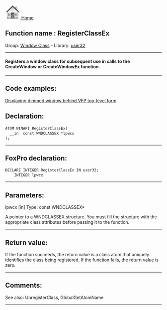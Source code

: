 [<img src="../../images/home.png"> Home ](https://github.com/VFPX/Win32API)  

## Function name : RegisterClassEx
Group: [Window Class](../../functions_group.md#Window_Class)  -  Library: [user32](../../libraries.md#user32)  
***  


#### Registers a window class for subsequent use in calls to the CreateWindow or CreateWindowEx function.
***  


## Code examples:
[Displaying dimmed window behind VFP top-level form](../../samples/sample_578.md)  

## Declaration:
```foxpro  
ATOM WINAPI RegisterClassEx(
  __in  const WNDCLASSEX *lpwcx
);  
```  
***  


## FoxPro declaration:
```foxpro  
DECLARE INTEGER RegisterClassEx IN user32;
	INTEGER lpwcx  
```  
***  


## Parameters:
lpwcx [in]
Type: const WNDCLASSEX*

A pointer to a WNDCLASSEX structure. You must fill the structure with the appropriate class attributes before passing it to the function.  
***  


## Return value:
If the function succeeds, the return value is a class atom that uniquely identifies the class being registered. If the function fails, the return value is zero.  
***  


## Comments:
See also: UnregisterClass, GlobalGetAtomName   
  
***  

